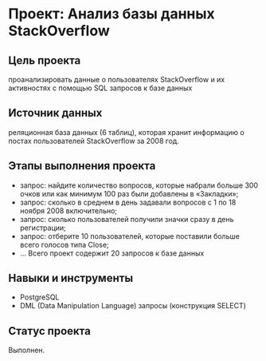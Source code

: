 # Проект: Анализ базы данных StackOverflow

## Цель проекта
проанализировать данные о пользователях  StackOverflow и их активностях с помощью SQL запросов к базе данных

## Источник данных
реляционная база данных (6 таблиц), которая хранит информацию о постах пользователей StackOverflow за 2008 год. 

## Этапы выполнения проекта
- запрос: найдите количество вопросов, которые набрали больше 300 очков или как минимум 100 раз были добавлены в «Закладки»;
- запрос: сколько в среднем в день задавали вопросов с 1 по 18 ноября 2008 включительно;
- запрос: сколько пользователей получили значки сразу в день регистрации;
- запрос: отберите 10 пользователей, которые поставили больше всего голосов типа Close;
- ...
Всего проект содержит 20 запросов к базе данных

## Навыки и инструменты
* PostgreSQL 
* DML (Data Manipulation Language) запросы (конструкция SELECT)

## Статус проекта
Выполнен.
